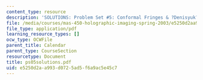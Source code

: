 ```yaml
---
content_type: resource
description: 'SOLUTIONS: Problem Set #5: Conformal Fringes & ?Denisyuk? Holograms'
file: /media/courses/mas-450-holographic-imaging-spring-2003/e5250d2aa993d0725ad5f6a9ac5e45c7_ps05solutions.pdf
file_type: application/pdf
learning_resource_types: []
ocw_type: OCWFile
parent_title: Calendar
parent_type: CourseSection
resourcetype: Document
title: ps05solutions.pdf
uid: e5250d2a-a993-d072-5ad5-f6a9ac5e45c7
---
```

